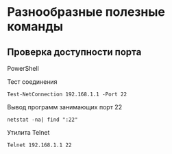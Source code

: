 # Разнообразные полезные команды

## Проверка доступности порта

PowerShell

Тест соединения
  
    Test-NetConnection 192.168.1.1 -Port 22

Вывод программ занимающих порт 22

    netstat -na| find ":22"

Утилита Telnet

    Telnet 192.168.1.1 22
